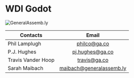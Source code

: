 # WDI Godot

![](https://github.com/generalassembly/ga-ruby-on-rails-for-devs/raw/master/images/ga.png "GeneralAssemb.ly")

| Contacts            | Email
| -------------       |:-------------:
| Phil Lamplugh       | philco@ga.co
| P.J. Hughes         | pj.hughes@ga.co
| Travis Vander Hoop  | travis@ga.co
| Sarah Maibach       | maibach@generalassemb.ly
